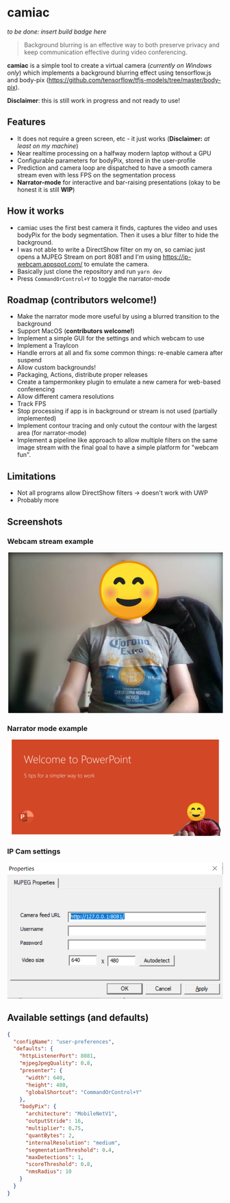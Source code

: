 # camiac

_to be done: insert build badge here_

> Background blurring is an effective way to both preserve privacy and keep communication effective during video conferencing.

**camiac** is a simple tool to create a virtual camera (_currently on Windows only_) which implements a background blurring effect using tensorflow.js and body-pix (https://github.com/tensorflow/tfjs-models/tree/master/body-pix).

**Disclaimer**: this is still work in progress and not ready to use!

## Features

- It does not require a green screen, etc - it just works (**Disclaimer:** _at least on my machine_)
- Near realtime processing on a halfway modern laptop without a GPU
- Configurable parameters for bodyPix, stored in the user-profile
- Prediction and camera loop are dispatched to have a smooth camera stream even with less FPS on the segmentation process
- **Narrator-mode** for interactive and bar-raising presentations (okay to be honest it is still **WIP**)

## How it works

- camiac uses the first best camera it finds, captures the video and uses bodyPix for the body segmentation. Then it uses a blur filter to hide the background.
- I was not able to write a DirectShow filter on my on, so camiac just opens a MJPEG Stream on port 8081 and I'm using https://ip-webcam.appspot.com/ to emulate the camera.
- Basically just clone the repository and run `yarn dev`
- Press `CommandOrControl+Y` to toggle the narrator-mode

## Roadmap (**contributors welcome!**)

- Make the narrator mode more useful by using a blurred transition to the background
- Support MacOS (**contributors welcome!**)
- Implement a simple GUI for the settings and which webcam to use
- Implement a TrayIcon
- Handle errors at all and fix some common things: re-enable camera after suspend
- Allow custom backgrounds!
- Packaging, Actions, distribute proper releases
- Create a tampermonkey plugin to emulate a new camera for web-based conferencing
- Allow different camera resolutions
- Track FPS
- Stop processing if app is in background or stream is not used (partially implemented)
- Implement contour tracing and only cutout the contour with the largest area (for narrator-mode)
- Implement a pipeline like approach to allow multiple filters on the same image stream with the final goal to have a simple platform for "webcam fun".

## Limitations

- Not all programs allow DirectShow filters -> doesn't work with UWP
- Probably more

## Screenshots

### Webcam stream example

![Webcam stream](./screenshots/cam.png)

### Narrator mode example

![Narrator mode](./screenshots/narrator.png)

### IP Cam settings

![IP Cam](./screenshots/ip-cam.png)

## Available settings (and defaults)

```json
{
  "configName": "user-preferences",
  "defaults": {
    "httpListenerPort": 8081,
    "mjpegJpegQuality": 0.8,
    "presenter": {
      "width": 640,
      "height": 480,
      "globalShortcut": "CommandOrControl+Y"
    },
    "bodyPix": {
      "architecture": "MobileNetV1",
      "outputStride": 16,
      "multiplier": 0.75,
      "quantBytes": 2,
      "internalResolution": "medium",
      "segmentationThreshold": 0.4,
      "maxDetections": 1,
      "scoreThreshold": 0.8,
      "nmsRadius": 10
    }
  }
}
```
